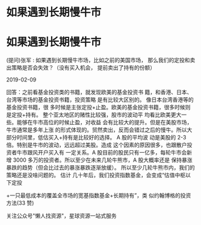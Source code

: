 # 如果遇到长期慢牛市

# 如果遇到长期慢牛市

(提问)张军 : 如果遇到长期慢牛市场，比如之前的美国市场， 那么我们的定投和卖出策略是否会失效？（没有买入机会， 提前卖出了持有的份额）

2019-02-09

回答：之前看基金投资类的书籍，就发现欧美的基金投资书 籍，和香港、日本、台湾等市场的基金投资书籍，投资策略 是有比较大区别的。 像日本台湾香港等的基金投资书籍，很 多时候是主张定投+止盈。欧美的基金投资书籍，很多时候则 是定投+持有。 整个亚太地区的赌性比较强，股市的波动平 均看比欧美更大一些。能够在牛市高位的时候止盈，对收益 会有比较大的提升。但是在美股市场，牛市通常是多年上涨 的形式体现的。贸然卖出，反而会错过之后的慢牛。所以大 部分时间里，低估买入+持有是比较好的选择。 A 股的平均波 动是美股的 2-3 倍。特别是牛市的波动，远远超过美股。造成 这个因素的原因很多，也跟散户投资者牛市跟风开户买入有 一定关系。A 股目前的股民只有一亿多，每轮牛市会新增 3000 多万的投资者。所以至少在未来几轮牛熊市，A 股大概率还是 保持暴涨暴跌的趋势（但会比过去的暴涨暴跌逐渐放缓）。 所以至少几轮牛熊市内，我们的策略还是没啥问题的。 估计 几十年后，我们投资指数基金，会变成“估值中枢以下定投

+一只最低成本的覆盖全市场的宽基指数基金+长期持有”，类 似约翰博格的投资方法(33 赞)

关注公众号"懒人找资源"，星球资源一站式服务